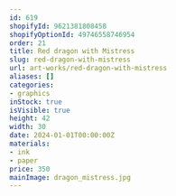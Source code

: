 ```yaml
---
id: 619
shopifyId: 9621381808458
shopifyOptionId: 49746558746954
order: 21
title: Red dragon with Mistress
slug: red-dragon-with-mistress
url: art-works/red-dragon-with-mistress
aliases: []
categories:
- graphics
inStock: true
isVisible: true
height: 42
width: 30
date: 2024-01-01T00:00:00Z
materials:
- ink
- paper
price: 350
mainImage: dragon_mistress.jpg
---
```

